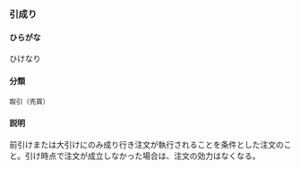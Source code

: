 <div style="display:none;">

## [あ行](securities-terms?id=あ行)
## [か行](securities-terms?id=か行)
## [さ行](securities-terms?id=さ行)
## [た行](securities-terms?id=た行)
## [な行](securities-terms?id=な行)
## [は行](securities-terms?id=は行)

</div>

### 引成り

#### ひらがな

ひけなり

#### 分類

`取引（売買）`

#### 説明

前引けまたは大引けにのみ成り行き注文が執行されることを条件とした注文のこと。引け時点で注文が成立しなかった場合は、注文の効力はなくなる。

<div style="display:none;">

## [ま行](securities-terms?id=ま行)
## [や行](securities-terms?id=や行)
## [ら行](securities-terms?id=ら行)
## [わ行](securities-terms?id=わ行)
## [英数字・記号](securities-terms?id=英数字・記号)

</div>

